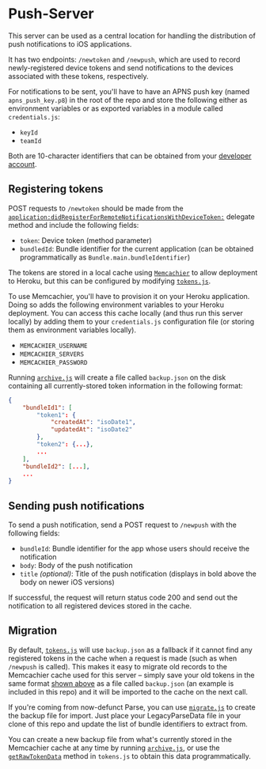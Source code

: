 # Push-Server

This server can be used as a central location for handling the distribution of push notifications to iOS applications.

It has two endpoints: `/newtoken` and `/newpush`, which are used to record newly-registered device tokens and send notifications to the devices associated with these tokens, respectively.

For notifications to be sent, you'll have to have an APNS push key (named `apns_push_key.p8`) in the root of the repo and store the following either as environment variables or as exported variables in a module called `credentials.js`:

- `keyId`
- `teamId`

Both are 10-character identifiers that can be obtained from your [developer account](https://developer.apple.com/account/).

## Registering tokens
POST requests to `/newtoken` should be made from the [`application:didRegisterForRemoteNotificationsWithDeviceToken:`](https://developer.apple.com/documentation/uikit/uiapplicationdelegate/1622958-application?language=swift) delegate method and include the following fields:

- `token`: Device token (method parameter)
- `bundledId`: Bundle identifier for the current application (can be obtained programmatically as `Bundle.main.bundleIdentifier`)

The tokens are stored in a local cache using [`Memcachier`](https://devcenter.heroku.com/articles/memcachier) to allow deployment to Heroku, but this can be configured by modifying [`tokens.js`](tokens.js).

To use Memcachier, you'll have to provision it on your Heroku application. Doing so adds the following environment variables to your Heroku deployment. You can access this cache locally (and thus run this server locally) by adding them to your `credentials.js` configuration file (or storing them as environment variables locally).

- `MEMCACHIER_USERNAME`
- `MEMCACHIER_SERVERS`
- `MEMCACHIER_PASSWORD`

Running [`archive.js`](archive.js) will create a file called `backup.json` on the disk containing all currently-stored token information in the following format:

```json
{
    "bundleId1": [
        "token1": {
            "createdAt": "isoDate1",
            "updatedAt": "isoDate2"
        },
        "token2": {...},
        ...
    ],
    "bundleId2": [...],
    ...
}
```

## Sending push notifications
To send a push notification, send a POST request to `/newpush` with the following fields:

- `bundleId`: Bundle identifier for the app whose users should receive the notification
- `body`: Body of the push notification
- `title` *(optional)*: Title of the push notification (displays in bold above the body on newer iOS versions)

If successful, the request will return status code 200 and send out the notification to all registered devices stored in the cache.

## Migration

By default, [`tokens.js`](tokens.js) will use `backup.json` as a fallback if it cannot find any registered tokens in the cache when a request is made (such as when `/newpush` is called). This makes it easy to migrate old records to the Memcachier cache used for this server – simply save your old tokens in the same format [shown above](#registering-tokens) as a file called `backup.json` (an example is included in this repo) and it will be imported to the cache on the next call.

If you're coming from now-defunct Parse, you can use [`migrate.js`](migrate.js) to create the backup file for import. Just place your LegacyParseData file in your clone of this repo and update the list of bundle identifiers to extract from.

You can create a new backup file from what's currently stored in the Memcachier cache at any time by running [`archive.js`](archive.js), or use the [`getRawTokenData`](tokens.js#83) method in `tokens.js` to obtain this data programmatically.